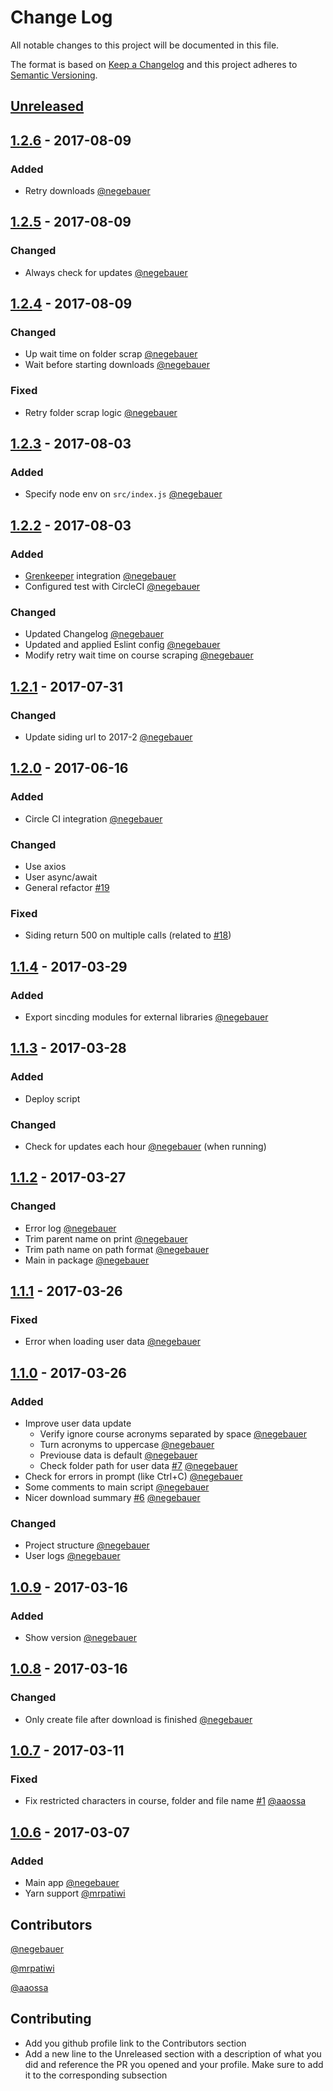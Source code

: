 # Change Log
All notable changes to this project will be documented in this file.

The format is based on [Keep a Changelog](http://keepachangelog.com/)
and this project adheres to [Semantic Versioning](http://semver.org/).

## [Unreleased]
<!---
### Added
### Changed
### Deprecated
### Removed
### Fixed
### Security
-->

## [1.2.6] - 2017-08-09
### Added
- Retry downloads [@negebauer]

## [1.2.5] - 2017-08-09
### Changed
- Always check for updates [@negebauer]

## [1.2.4] - 2017-08-09
### Changed
- Up wait time on folder scrap [@negebauer]
- Wait before starting downloads [@negebauer]

### Fixed
- Retry folder scrap logic [@negebauer]

## [1.2.3] - 2017-08-03
### Added
- Specify node env on `src/index.js` [@negebauer]

## [1.2.2] - 2017-08-03
### Added
- [Grenkeeper](https://greenkeeper.io/) integration [@negebauer]
- Configured test with CircleCI [@negebauer]

### Changed
- Updated Changelog [@negebauer]
- Updated and applied Eslint config [@negebauer]
- Modify retry wait time on course scraping [@negebauer]

## [1.2.1] - 2017-07-31
### Changed
- Update siding url to 2017-2 [@negebauer]

## [1.2.0] - 2017-06-16
### Added
- Circle CI integration [@negebauer]

### Changed
- Use axios
- User async/await
- General refactor [#19](https://github.com/open-source-uc/sincding/pull/19)

### Fixed
- Siding return 500 on multiple calls (related to [#18](https://github.com/open-source-uc/sincding/issues/18))

## [1.1.4] - 2017-03-29
### Added
- Export sincding modules for external libraries [@negebauer]

## [1.1.3] - 2017-03-28
### Added
- Deploy script

### Changed
- Check for updates each hour [@negebauer] (when running)

## [1.1.2] - 2017-03-27
### Changed
- Error log [@negebauer]
- Trim parent name on print [@negebauer]
- Trim path name on path format [@negebauer]
- Main in package [@negebauer]

## [1.1.1] - 2017-03-26
### Fixed
- Error when loading user data [@negebauer]

## [1.1.0] - 2017-03-26
### Added
- Improve user data update
  - Verify ignore course acronyms separated by space [@negebauer]
  - Turn acronyms to uppercase [@negebauer]
  - Previouse data is default [@negebauer]
  - Check folder path for user data [#7](https://github.com/open-source-uc/sincding/issues/7) [@negebauer]
- Check for errors in prompt (like Ctrl+C) [@negebauer]
- Some comments to main script [@negebauer]
- Nicer download summary [#6](https://github.com/open-source-uc/sincding/issues/6) [@negebauer]

### Changed
- Project structure [@negebauer]
- User logs [@negebauer]

## [1.0.9] - 2017-03-16
### Added
- Show version [@negebauer]

## [1.0.8] - 2017-03-16
### Changed
- Only create file after download is finished [@negebauer]

## [1.0.7] - 2017-03-11
### Fixed
- Fix restricted characters in course, folder and file name [#1](https://github.com/open-source-uc/sincding/pull/#1) [@aaossa]

## [1.0.6] - 2017-03-07
### Added
- Main app [@negebauer]
- Yarn support [@mrpatiwi]

[Unreleased]: https://github.com/open-source-uc/sincding/compare/v1.2.6...HEAD
[1.2.6]: https://github.com/open-source-uc/sincding/compare/v1.2.5...v1.2.6
[1.2.5]: https://github.com/open-source-uc/sincding/compare/v1.2.4...v1.2.5
[1.2.4]: https://github.com/open-source-uc/sincding/compare/v1.2.3...v1.2.4
[1.2.3]: https://github.com/open-source-uc/sincding/compare/v1.2.2...v1.2.3
[1.2.2]: https://github.com/open-source-uc/sincding/compare/v1.2.1...v1.2.2
[1.2.1]: https://github.com/open-source-uc/sincding/compare/v1.2.0...v1.2.1
[1.2.0]: https://github.com/open-source-uc/sincding/compare/v1.1.4...v1.2.0
[1.1.4]: https://github.com/open-source-uc/sincding/compare/v1.1.3...v1.1.4
[1.1.3]: https://github.com/open-source-uc/sincding/compare/v1.1.2...v1.1.3
[1.1.2]: https://github.com/open-source-uc/sincding/compare/v1.1.1...v1.1.2
[1.1.1]: https://github.com/open-source-uc/sincding/compare/v1.1.0...v1.1.1
[1.1.0]: https://github.com/open-source-uc/sincding/compare/v1.0.9...v1.1.0
[1.0.9]: https://github.com/open-source-uc/sincding/compare/v1.0.8...v1.0.9
[1.0.8]: https://github.com/open-source-uc/sincding/compare/v1.0.7...v1.0.8
[1.0.7]: https://github.com/open-source-uc/sincding/compare/v1.0.6...v1.0.7
[1.0.6]: https://github.com/open-source-uc/sincding/compare/v1.0.0...v1.0.6

## Contributors

[@negebauer]:https://github.com/negebauer
[@negebauer]

[@mrpatiwi]:https://github.com/mrpatiwi
[@mrpatiwi]

[@aaossa]:https://github.com/aaossa
[@aaossa]

## Contributing

- Add you github profile link to the Contributors section
- Add a new line to the Unreleased section with a description of what you did and reference the PR you opened and your profile. Make sure to add it to the corresponding subsection
